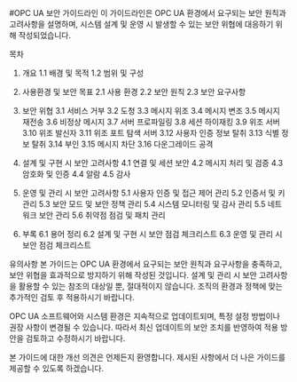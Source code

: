 #OPC UA 보안 가이드라인
이 가이드라인은 OPC UA 환경에서 요구되는 보안 원칙과 고려사항을 설명하며, 시스템 설계 및 운영 시 발생할 수 있는 보안 위협에 대응하기 위해 작성되었습니다.

목차
1. 개요
1.1 배경 및 목적
1.2 범위 및 구성

2. 사용환경 및 보안 목표
2.1 사용 환경
2.2 보안 원칙
2.3 보안 요구사항

3. 보안 위협
3.1 서비스 거부
3.2 도청
3.3 메시지 위조
3.4 메시지 변조
3.5 메시지 재전송
3.6 비정상 메시지
3.7 서버 프로파일링
3.8 세션 하이재킹
3.9 위조 서버
3.10 위조 발신자
3.11 위조 포트 탐색 서버
3.12 사용자 인증 정보 탈취
3.13 식별 정보 탈취
3.14 부인
3.15 메시지 차단
3.16 다운그레이드 공격

4. 설계 및 구현 시 보안 고려사항
4.1 연결 및 세션 보안
4.2 메시지 처리 및 검증
4.3 암호화 및 인증
4.4 알람
4.5 감사

5. 운영 및 관리 시 보안 고려사항
5.1 사용자 인증 및 접근 제어 관리
5.2 인증서 및 키 관리
5.3 보안 모드 및 보안 정책 관리
5.4 시스템 모니터링 및 감사 관리
5.5 네트워크 보안 관리
5.6 취약점 점검 및 패치 관리

6. 부록
6.1 용어 정리
6.2 설계 및 구현 시 보안 점검 체크리스트
6.3 운영 및 관리 시 보안 점검 체크리스트

유의사항
본 가이드는 OPC UA 환경에서 요구되는 보안 원칙과 요구사항을 충족하고, 보안 위협을 효과적으로 방지하기 위해 작성된 것입니다. 설계 및 관리 시 보안 고려사항을 활용할 수 있는 참조의 대상일 뿐, 절대적이지 않습니다. 조직의 환경과 정책에 맞는 추가적인 검토 후 적용하시기 바랍니다.

OPC UA 소프트웨어와 시스템 환경은 지속적으로 업데이트되며, 특정 설정 방법이나 권장 사항이 변경될 수 있습니다. 따라서 최신 업데이트의 보안 조치를 반영하여 적용 방안을 검토하고 수정하시기 바랍니다.

본 가이드에 대한 개선 의견은 언제든지 환영합니다. 제시된 사항에서 더 나은 가이드를 제공할 수 있도록 하겠습니다.

